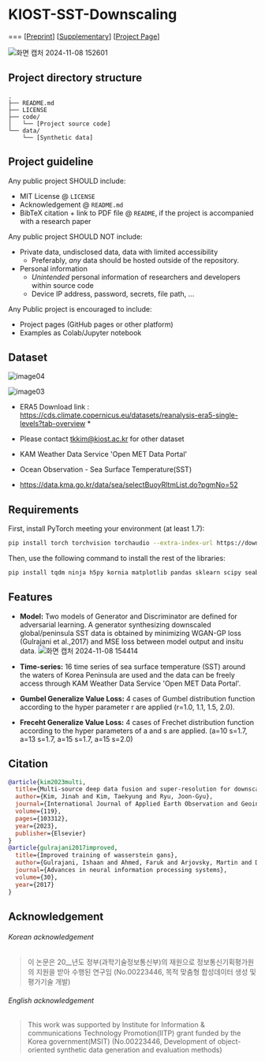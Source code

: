 # KIOST-SST-Downscaling
===
[[Preprint](https://sstdv-project.github.io/template-project-page/static/pdfs/sample.pdf)]
[[Supplementary](https://sstdv-project.github.io/template-project-page/static/pdfs/sample.pdf)]
[[Project Page](https://sstdv-project.github.io/template-project-page/)]

![화면 캡처 2024-11-08 152601](https://github.com/user-attachments/assets/40393a73-2067-4971-b1a7-4349f8179b43)

## Project directory structure
```
.
├── README.md
├── LICENSE
├── code/
│   └── [Project source code]
└── data/
    └── [Synthetic data]
```

## Project guideline
Any public project SHOULD include:
* MIT License @ `LICENSE`
* Acknowledgement @ `README.md`
* BibTeX citation + link to PDF file @ `README`, if the project is accompanied with a research paper

Any public project SHOULD NOT include:
* Private data, undisclosed data, data with limited accessibility
  - Preferably, *any* data should be hosted outside of the repository.
* Personal information
  - *Unintended* personal information of researchers and developers within source code
  - Device IP address, password, secrets, file path, ...

Any Public project is encouraged to include:
* Project pages (GitHub pages or other platform)
* Examples as Colab/Jupyter notebook



## Dataset

![image04](https://github.com/user-attachments/assets/236073cf-669c-466c-9705-9db864a989e7)

![image03](https://github.com/user-attachments/assets/0f73eee1-764b-4e7f-a5b8-4bad77452a3c)

* ERA5 Download link : https://cds.climate.copernicus.eu/datasets/reanalysis-era5-single-levels?tab-overview *
* Please contact tkkim@kiost.ac.kr for other dataset

* KAM Weather Data Service 'Open MET Data Portal'
* Ocean Observation - Sea Surface Temperature(SST) 
* https://data.kma.go.kr/data/sea/selectBuoyRltmList.do?pgmNo=52

## Requirements

First, install PyTorch meeting your environment (at least 1.7):
```bash
pip install torch torchvision torchaudio --extra-index-url https://download.pytorch.org/whl/cu116
```

Then, use the following command to install the rest of the libraries:
```bash
pip install tqdm ninja h5py kornia matplotlib pandas sklearn scipy seaborn wandb PyYaml click requests pyspng imageio-ffmpeg timm
```

## Features

- **Model:** Two models of Generator and Discriminator are defined for adversarial learning. A generator synthesizing downscaled global/peninsula SST data is obtained by minimizing WGAN-GP loss (Gulrajani et al.,2017) and MSE loss between model output and insitu data.
![화면 캡처 2024-11-08 154414](https://github.com/user-attachments/assets/3bee283c-1948-4ccb-aa29-8c5a926cbbd9)
  
- **Time-series:** 16 time series of sea surface temperature (SST) around the waters of Korea Peninsula are used and the data can be freely access through KAM Weather Data Service 'Open MET Data Portal'. 
- **Gumbel Generalize Value Loss:** 4 cases of Gumbel distribution function according to the hyper parameter r are applied (r=1.0, 1.1, 1.5, 2.0). 
- **Freceht Generalize Value Loss:** 4 cases of Frechet distribution function according to the hyper parameters of a and s are applied. (a=10 s=1.7, a=13 s=1.7, a=15 s=1.7, a=15 s=2.0)


## Citation

```bibtex
@article{kim2023multi,
  title={Multi-source deep data fusion and super-resolution for downscaling sea surface temperature guided by Generative Adversarial Network-based spatiotemporal dependency learning},
  author={Kim, Jinah and Kim, Taekyung and Ryu, Joon-Gyu},
  journal={International Journal of Applied Earth Observation and Geoinformation},
  volume={119},
  pages={103312},
  year={2023},
  publisher={Elsevier}
}
@article{gulrajani2017improved,
  title={Improved training of wasserstein gans},
  author={Gulrajani, Ishaan and Ahmed, Faruk and Arjovsky, Martin and Dumoulin, Vincent and Courville, Aaron C},
  journal={Advances in neural information processing systems},
  volume={30},
  year={2017}
}
```

## Acknowledgement

###### Korean acknowledgement
> 이 논문은 20__년도 정부(과학기술정보통신부)의 재원으로 정보통신기획평가원의 지원을 받아 수행된 연구임 (No.00223446, 목적 맞춤형 합성데이터 생성 및 평가기술 개발)

###### English acknowledgement
> This work was supported by Institute for Information & communications Technology Promotion(IITP) grant funded by the Korea government(MSIT) (No.00223446, Development of object-oriented synthetic data generation and evaluation methods)

